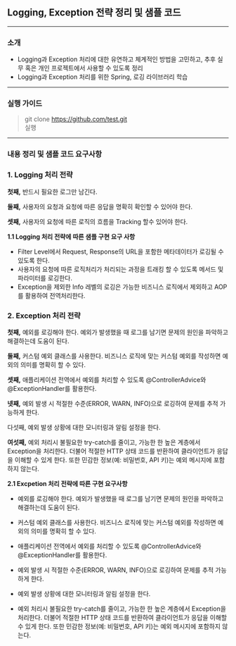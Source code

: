 ## Logging, Exception 전략 정리 및 샘플 코드

---
### 소개
- Logging과 Exception 처리에 대한 유연하고 체계적인 방법을 고민하고, 추후 실무 혹은 개인 프로젝트에서 사용할 수 있도록 정리
- Logging과 Exception 처리를 위한 Spring, 로깅 라이브러리 학습

--- 

### 실행 가이드
>git clone https://github.com/test.git  
> 실행

---


### 내용 정리 및 샘플 코드 요구사항

### 1. Logging 처리 전략
**첫째,** 반드시 필요한 로그만 남긴다.  

**둘째,** 사용자의 요청과 요청에 따른 응답을 명확히 확인할 수 있어야 한다.  

**셋째,** 사용자의 요청에 따른 로직의 흐름을 Tracking 할수 있어야 한다.  

**1.1 Logging 처리 전략에 따른 샘플 구현 요구 사항**
- Filter Level에서 Request, Response의 URL을 포함한 메타데이터가 로깅될 수 있도록 한다.
- 사용자의 요청에 따른 로직처리가 처리되는 과정을 트래킹 할 수 있도록 메서드 및 파라미터를 로깅한다.
- Exception을 제외한 Info 레벨의 로깅은 가능한 비즈니스 로직에서 제외하고 AOP를 활용하여 전역처리한다.

### 2. Exception 처리 전략
**첫째,** 예외를 로깅해야 한다.
예외가 발생했을 때 로그를 남기면 문제의 원인을 파악하고 해결하는데 도움이 된다.

**둘째,** 커스텀 예외 클래스를 사용한다.
비즈니스 로직에 맞는 커스텀 예외를 작성하면 예외의 의미를 명확히 할 수 있다.

**셋째,** 애플리케이션 전역에서 예외를 처리할 수 있도록 @ControllerAdvice와 @ExceptionHandler를 활용한다.

**넷째,** 예외 발생 시 적절한 수준(ERROR, WARN, INFO)으로 로깅하여 문제를 추적 가능하게 한다.

다섯째, 예외 발생 상황에 대한 모니터링과 알림 설정을 한다.

**여섯째,** 예외 처리시 불필요한 try-catch를 줄이고, 가능한 한 높은 계층에서 Exception을 처리한다.
더불어 적절한 HTTP 상태 코드를 반환하여 클라이언트가 응답을 이해할 수 있게 한다.
또한 민감한 정보(예: 비밀번호, API 키)는 예외 메시지에 포함하지 않는다.

**2.1 Excpetion 처리 전략에 따른 구현 요구사항**
- 예외를 로깅해야 한다.
예외가 발생했을 때 로그를 남기면 문제의 원인을 파악하고 해결하는데 도움이 된다.

- 커스텀 예외 클래스를 사용한다.
비즈니스 로직에 맞는 커스텀 예외를 작성하면 예외의 의미를 명확히 할 수 있다.

- 애플리케이션 전역에서 예외를 처리할 수 있도록 @ControllerAdvice와 @ExceptionHandler를 활용한다.

- 예외 발생 시 적절한 수준(ERROR, WARN, INFO)으로 로깅하여 문제를 추적 가능하게 한다.

- 예외 발생 상황에 대한 모니터링과 알림 설정을 한다.

- 예외 처리시 불필요한 try-catch를 줄이고, 가능한 한 높은 계층에서 Exception을 처리한다.
더불어 적절한 HTTP 상태 코드를 반환하여 클라이언트가 응답을 이해할 수 있게 한다.
또한 민감한 정보(예: 비밀번호, API 키)는 예외 메시지에 포함하지 않는다.

